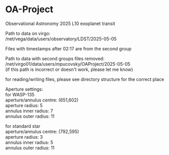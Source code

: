 # OA-Project
Observational Astronomy 2025 L10 exoplanet transit


Path to data on virgo:  
/net/vega/data/users/observatory/LDST/2025-05-05

Files with timestamps after 02:17 are from the second group

Path to data with second groups files removed:  
/net/virgo01/data/users/mpucovsky/OAProject/2025-05-05  
(if this path is incorrect or doesn't work, please let me know)

for reading/writing files, please see directory structure for the correct place


Aperture settings:  
for WASP-135  
aperture/annulus centre: (651,602)  
aperture radius: 5  
annulus inner radius: 7  
annulus outer radius: 11  

for standard star  
aperture/annulus centre: (792,595)  
aperture radius: 3  
annulus inner radius: 5  
annulus outer radius: 11  
